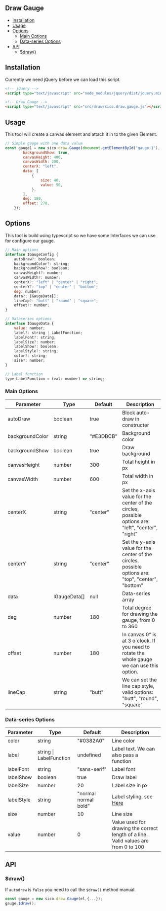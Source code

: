 Draw Gauge
--
<!-- TOC -->

- [Installation](#installation)
- [Usage](#usage)
- [Options](#options)
    - [Main Options](#main-options)
    - [Data-series Options](#data-series-options)
- [API](#api)
    - [$draw()](#draw)

<!-- /TOC -->

## Installation

Currently we need jQuery before we can load this script.
```html
<!-- jQuery -->
<script type="text/javascript" src="node_modules/jquery/dist/jquery.min.js"></script>

<!-- Draw Gauge -->
<script type="text/javascript" src="src/draw/sico.draw.gauge.js"></script>
```

## Usage

This tool will create a canvas element and attach it in to the given Element. 

```javascript
// Simple gauge with one data value
const gauge1 = new sico.draw.Gauge(document.getElementById("gauge-1"), {
        backgroundShow: true,
        canvasHeight: 400,
        canvasWidth: 200,
        centerX: "left",
        data: [
            {
                size: 40,
                value: 50,
            },
        ],
        deg: 180,
        offset: 270,
    });
```

## Options

This tool is build using typescript so we have some Interfaces we can use for configure our gauge.

```javascript
// Main options
interface IGaugeConfig {
    autoDraw?: boolean;
    backgroundColor?: string;
    backgroundShow?: boolean;
    canvasHeight?: number;
    canvasWidth?: number;
    centerX?: "left" | "center" | "right";
    centerY?: "top" | "center" | "bottom";
    deg: number;
    data?: IGaugeData[];
    lineCap?: "butt" | "round" | "square";
    offset?: number;
}

// Dataseries options
interface IGaugeData {
    value: number;
    label?: string | LabelFunction;
    labelFont?: string;
    labelSize?: number;
    labelShow?: boolean;
    labelStyle?: string;
    color?: string;
    size?: number;
}

// Label function
type LabelFunction = (val: number) => string;
```
 
### Main Options

| Parameter | Type | Default | Description |
|-|-|-|-|
|autoDraw| boolean | true | Block auto-draw in constructer |
|backgroundColor| string | "#E3DBCB" | Background color |
|backgroundShow| boolean | true | Draw background |
|canvasHeight| number | 300 | Total height in px |
|canvasWidth| number | 600 | Total width in px |
|centerX| string | "center" | Set the x-axis value for the center of the circles, possible options are: "left", "center", "right" |
|centerY| string | "center" | Set the y-axis value for the center of the circles, possible options are: "top", "center", "bottom" |
|data| IGaugeData[] | null | Data-series array |
|deg| number | 180 | Total degree for drawing the gauge, from 0 to 360 |
|offset| number | 180 | In canvas 0° is at 3 o`clock. If you need to rotate the whole gauge we can use this option. |
|lineCap| string | "butt" | We can set the line cap style, valid options: "butt", "round", "square" |


### Data-series Options

| Parameter | Type | Default | Description |
|-|-|-|-|
|color| string | "#0382A0" | Line color |
|label| string \| LabelFunction | undefined | Label text. We can also pass a function |
|labelFont| string | "sans-serif" | Label font |
|labelShow| boolean | true | Draw label |
|labelSize| number | 20 | Label size in px |
|labelStyle| string | "normal normal bold" | Label styling, see [Here](https://www.w3schools.com/tags/canvas_font.asp) |
|size| number | 10 | Line size |
|value| number | 0 | Value used for drawing the correct length of a line. Valid values are from 0 to 100 |

## API

### $draw()

If ```autodraw``` is ```false``` you need to call the ```$draw()``` method manual.

```javascript
const gauge = new sico.draw.Gauge(el,{...});
gauge.$draw();
```